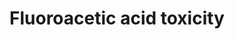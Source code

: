 ---
annotations:
- id: PW:0000013
  parent: disease pathway
  type: Pathway Ontology
  value: disease pathway
- id: PW:0001119
  parent: classic metabolic pathway
  type: Pathway Ontology
  value: altered citric acid cycle pathway
- id: PW:0000262
  parent: classic metabolic pathway
  type: Pathway Ontology
  value: altered metabolic pathway
authors:
- Marvin M2
- Egonw
- DeSl
description: Pathway on fluoroacetic acid toxicity describing how it ultimately leads
  to disturbance of the Krebs cycle.
last-edited: 2020-09-18
ndex: fd496f27-8b73-11eb-9e72-0ac135e8bacf
organisms:
- Homo sapiens
redirect_from:
- /index.php/Pathway:WP4966
- /instance/WP4966
revision: null
schema-jsonld:
- '@context': https://schema.org/
  '@id': https://wikipathways.github.io/pathways/WP4966.html
  '@type': Dataset
  creator:
    '@type': Organization
    name: WikiPathways
  description: Pathway on fluoroacetic acid toxicity describing how it ultimately
    leads to disturbance of the Krebs cycle.
  keywords:
  - 4-Hydroxy-trans-aconitate
  - ALDH2
  - ALDH3A2
  - ALDH9A1
  - Acetate
  - Acetyl-CoA synthetase
  - Aconitase
  - Citrate synthase
  - Citric acid
  - Cytric acid cycle (Krebs cycle)
  - Fluoroacetaldehyde
  - Fluoroacetic acid
  - Fluoroacetyl-CoA
  - Fluorocitric acid
  - Isocitric acid
  license: CC0
  name: Fluoroacetic acid toxicity
seo: CreativeWork
title: Fluoroacetic acid toxicity
wpid: WP4966
---